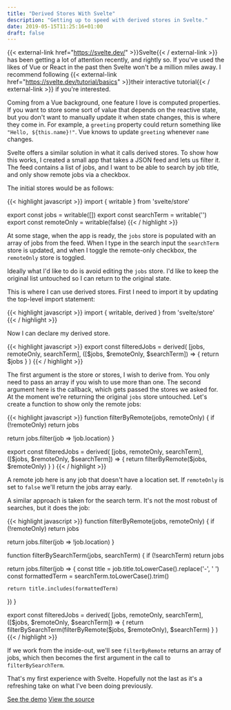 ```yaml
---
title: "Derived Stores With Svelte"
description: "Getting up to speed with derived stores in Svelte."
date: 2019-05-15T11:25:16+01:00
draft: false
---
```


{{< external-link href="https://svelte.dev/" >}}Svelte{{< / external-link >}} has been getting a lot of attention recently, and rightly so. If you've used the likes of Vue or React in the past then Svelte won't be a million miles away. I recommend following {{< external-link href="https://svelte.dev/tutorial/basics" >}}their interactive tutorial{{< / external-link >}} if you're interested.

Coming from a Vue background, one feature I love is computed properties. If you want to store some sort of value that depends on the reactive state, but you don't want to manually update it when state changes, this is where they come in. For example, a `greeting` property could return something like `"Hello, ${this.name}!"`. Vue knows to update `greeting` whenever `name` changes.

Svelte offers a similar solution in what it calls derived stores. To show how this works, I created a small app that takes a JSON feed and lets us filter it. The feed contains a list of jobs, and I want to be able to search by job title, and only show remote jobs via a checkbox.

The initial stores would be as follows:

{{< highlight javascript >}}
import { writable } from 'svelte/store'

export const jobs = writable([])
export const searchTerm = writable('')
export const remoteOnly = writable(false)
{{< / highlight >}}

At some stage, when the app is ready, the `jobs` store is populated with an array of jobs from the feed. When I type in the search input the `searchTerm` store is updated, and when I toggle the remote-only checkbox, the `remoteOnly` store is toggled.

Ideally what I'd like to do is avoid editing the `jobs` store. I'd like to keep the original list untouched so I can return to the original state.

This is where I can use derived stores. First I need to import it by updating the top-level import statement:

{{< highlight javascript >}}
import { writable, derived } from 'svelte/store'
{{< / highlight >}}

Now I can declare my derived store.

{{< highlight javascript >}}
export const filteredJobs = derived(
  [jobs, remoteOnly, searchTerm],
  ([$jobs, $remoteOnly, $searchTerm]) => {
    return $jobs
  }
)
{{< / highlight >}}

The first argument is the store or stores, I wish to derive from. You only need to pass an array if you wish to use more than one. The second argument here is the callback, which gets passed the stores we asked for. At the moment we're returning the original `jobs` store untouched. Let's create a function to show only the remote jobs:

{{< highlight javascript >}}
function filterByRemote(jobs, remoteOnly) {
  if (!remoteOnly) return jobs

  return jobs.filter(job => !job.location)
}

export const filteredJobs = derived(
  [jobs, remoteOnly, searchTerm],
  ([$jobs, $remoteOnly, $searchTerm]) => {
    return filterByRemote($jobs, $remoteOnly)
  }
)
{{< / highlight >}}

A remote job here is any job that doesn't have a location set. If `remoteOnly` is set to `false` we'll return the jobs array early.

A similar approach is taken for the search term. It's not the most robust of searches, but it does the job:

{{< highlight javascript >}}
function filterByRemote(jobs, remoteOnly) {
  if (!remoteOnly) return jobs

  return jobs.filter(job => !job.location)
}

function filterBySearchTerm(jobs, searchTerm) {
  if (!searchTerm) return jobs

  return jobs.filter(job => {
    const title = job.title.toLowerCase().replace('-', ' ')
    const formattedTerm = searchTerm.toLowerCase().trim()

    return title.includes(formattedTerm)
  })
}

export const filteredJobs = derived(
  [jobs, remoteOnly, searchTerm],
  ([$jobs, $remoteOnly, $searchTerm]) => {
    return filterBySearchTerm(filterByRemote($jobs, $remoteOnly), $searchTerm)
  }
)
{{< / highlight >}}

If we work from the inside-out, we'll see `filterByRemote` returns an array of jobs, which then becomes the first argument in the call to `filterBySearchTerm`.

That's my first experience with Svelte. Hopefully not the last as it's a refreshing take on what I've been doing previously.

<a href="https://codepen.io/tjFogarty/project/details/XqqnVO" class="c-btn c-btn-primary--inverted" target="_blank" rel="noopener noreferrer">See the demo</a>
<a href="https://github.com/tjFogarty/codepen-job-board-svelte" class="c-btn c-btn-primary" target="_blank" rel="noopener noreferrer">View the source</a>
